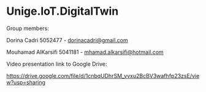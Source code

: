 # Unige.IoT.DigitalTwin

Group members:

Dorina Cadri 5052477 - dorinacadri@gmail.com

Mouhamad AlKarsifi 5041181 - mhamad.alkarsifi@hotmail.com


Video presentation link to Google Drive:

https://drive.google.com/file/d/1cnbqUDhrSM_vvxu2BcBV3wafhfp23zsE/view?usp=sharing
